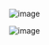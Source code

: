 
![image](https://user-images.githubusercontent.com/66701331/235330664-0af7e363-0a07-4a2f-b64d-322ff204e155.png)

![image](https://user-images.githubusercontent.com/66701331/235330771-5fd7510f-15db-4ecd-9108-f039b6525c5d.png)
